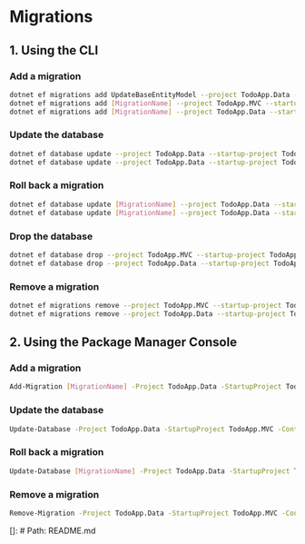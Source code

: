 # Migrations

## 1. Using the CLI

### Add a migration
```bash
dotnet ef migrations add UpdateBaseEntityModel --project TodoApp.Data --startup-project TodoApp.MVC --context TodoAppDbContext --output-dir Migrations
dotnet ef migrations add [MigrationName] --project TodoApp.MVC --startup-project TodoApp.MVC --context TodoAppDbContext --output-dir Migrations
dotnet ef migrations add [MigrationName] --project TodoApp.Data --startup-project TodoApp.MVC --context StorageDbContext --output-dir Migrations/Storage
```

### Update the database
```bash
dotnet ef database update --project TodoApp.Data --startup-project TodoApp.MVC --context TodoAppDbContext
dotnet ef database update --project TodoApp.Data --startup-project TodoApp.MVC --context StorageDbContext
```

### Roll back a migration
```bash
dotnet ef database update [MigrationName] --project TodoApp.Data --startup-project TodoApp.MVC --context TodoAppDbContext
dotnet ef database update [MigrationName] --project TodoApp.Data --startup-project TodoApp.MVC --context StorageDbContext
```

### Drop the database
```bash
dotnet ef database drop --project TodoApp.MVC --startup-project TodoApp.MVC --context TodoAppDbContext
dotnet ef database drop --project TodoApp.Data --startup-project TodoApp.MVC --context StorageDbContext
```

### Remove a migration
```bash
dotnet ef migrations remove --project TodoApp.MVC --startup-project TodoApp.MVC --context TodoAppDbContext
dotnet ef migrations remove --project TodoApp.Data --startup-project TodoApp.MVC --context StorageDbContext
```

## 2. Using the Package Manager Console
### Add a migration
```bash
Add-Migration [MigrationName] -Project TodoApp.Data -StartupProject TodoApp.MVC -Context TodoAppDbContext -OutputDir TodoApp.Data/Migrations
```

### Update the database
```bash
Update-Database -Project TodoApp.Data -StartupProject TodoApp.MVC -Context TodoAppDbContext
```

### Roll back a migration
```bash
Update-Database [MigrationName] -Project TodoApp.Data -StartupProject TodoApp.MVC -Context TodoAppDbContext
```

### Remove a migration
```bash
Remove-Migration -Project TodoApp.Data -StartupProject TodoApp.MVC -Context TodoAppDbContext
```

[]: # Path: README.md
